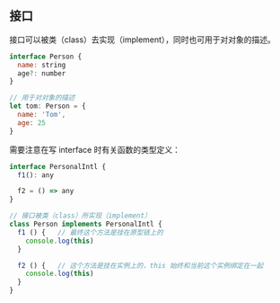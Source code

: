 ## 接口

接口可以被类（class）去实现（implement），同时也可用于对对象的描述。

```javascript
interface Person {
  name: string
  age?: number
}

// 用于对对象的描述
let tom: Person = {
  name: 'Tom',
  age: 25
}
```

需要注意在写 interface 时有关函数的类型定义：

```javascript
interface PersonalIntl {
  f1(): any

  f2 = () => any
}

// 接口被类（class）所实现（implement）
class Person implements PersonalIntl {
  f1 () {   // 最终这个方法是挂在原型链上的
    console.log(this)
  }

  f2 () {   // 这个方法是挂在实例上的，this 始终和当前这个实例绑定在一起
    console.log(this)
  }
}
```
